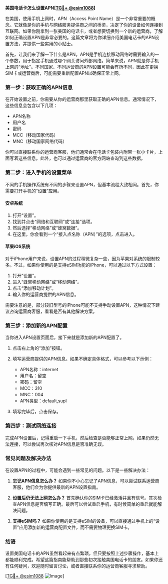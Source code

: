 **美国电话卡怎么设置APN[[TG💪+ @esim1088](https://t.me/s/esim1088)]**

在美国，使用手机上网时，APN（Access Point Name）是一个非常重要的概念。它就像是你的手机与网络服务提供商之间的桥梁，决定了你的设备如何连接到互联网。如果你刚拿到一张美国的电话卡，或者想要切换到一个新的运营商，了解如何正确设置APN是非常必要的。这篇文章将为你详细介绍美国电话卡的APN设置方法，并提供一些实用的小贴士。

首先，让我们来了解一下什么是APN。APN是手机连接移动网络时需要输入的一个参数，用于指定手机通过哪个网关访问外部网络。简单来说，APN就是你手机上网的“地址”。不同国家、不同运营商的APN设置可能会有所不同，因此在更换SIM卡或运营商后，可能需要重新配置APN以确保正常上网。

### **第一步：获取正确的APN信息**
在开始设置之前，你需要从你的运营商那里获取正确的APN信息。通常情况下，这些信息会包含以下几项：
- APN名称
- 用户名
- 密码
- MCC（移动国家代码）
- MNC（移动国家网络代码）

你可以直接联系你的运营商客服，他们通常会在电话卡包装内附带一张小卡片，上面写着这些信息。此外，也可以通过运营商的官方网站查询到这些数据。

### **第二步：进入手机的设置菜单**
不同的手机操作系统有不同的步骤来设置APN，但基本流程大致相同。首先，你需要打开手机的“设置”应用。

#### **安卓系统**
1. 打开“设置”。
2. 找到并点击“网络和互联网”或“连接”选项。
3. 然后选择“移动网络”或“蜂窝数据”。
4. 在这里，你会看到一个“接入点名称（APN）”的选项，点击进入。

#### **苹果iOS系统**
对于iPhone用户来说，设置APN的过程稍微复杂一些，因为苹果对系统的限制较多。不过，如果你使用的是支持eSIM功能的iPhone，可以通过以下方式设置：
1. 打开“设置”。
2. 进入“蜂窝移动网络”或“移动网络”。
3. 点击“添加移动计划”。
4. 输入你的运营商提供的APN信息。

需要注意的是，部分较旧型号的iPhone可能不支持手动设置APN，这种情况下建议咨询运营商客服，看看是否有其他解决方案。

### **第三步：添加新的APN配置**
当你进入APN设置页面后，接下来就是添加新的APN配置了。

1. 点击右上角的“添加”按钮。
2. 填写运营商提供的APN信息。如果不确定具体格式，可以参考以下示例：
   - APN名称：internet
   - 用户名：留空
   - 密码：留空
   - MCC：310
   - MNC：004
   - APN类型：default,supl

3. 填写完毕后，点击保存。

### **第四步：测试网络连接**
完成APN设置后，记得重启一下手机，然后检查是否能够正常上网。如果仍然无法连接，可以尝试再次核对APN信息是否准确无误。

### **常见问题及解决办法**
在设置APN的过程中，可能会遇到一些常见的问题。以下是一些解决办法：

1. **忘记APN信息怎么办？**
   如果你不小心忘记了APN信息，可以尝试联系运营商客服，他们会为你提供最新的APN设置指南。

2. **设置后仍无法上网怎么办？**
   首先确认你的SIM卡已经激活并且有信号。其次检查APN信息是否填写正确。最后可以尝试重启手机，有时候简单的重启就能解决问题。

3. **支持eSIM吗？**
   如果你使用的是支持eSIM的设备，可以直接通过手机上的“设置”应用添加新的运营商配置文件，而不需要物理更换SIM卡。

### **结语**
设置美国电话卡的APN虽然看起来有点繁琐，但只要按照上述步骤操作，基本上都能顺利完成。希望这篇指南能帮助到那些初次接触美国电话卡的朋友。如果你还有任何疑问，欢迎随时留言讨论，或者直接联系你的运营商客服寻求帮助。

[[TG💪+ @esim1088](https://t.me/s/esim1088) ![Image](https://i.postimg.cc/4NQfJmqS/Snipaste-2025-05-13-00-14-12.png)]